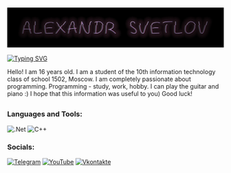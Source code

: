 [![Header](https://github.com/GigantPro/GigantPro/blob/main/resorses/back.jpg)](https://www.xiver.ru/)

[![Typing SVG](https://readme-typing-svg.herokuapp.com?font=&weight=900&size=28&duration=10000&pause=5000&color=9C038A9A&width=435&lines=About+me)](https://git.io/typing-svg)

Hello! I am 16 years old. I am a student of the 10th information technology class of school 1502, Moscow. I am completely passionate about programming. Programming - study, work, hobby. I can play the guitar and piano :) I hope that this information was useful to you) Good luck!


##
### Languages and Tools:
![.Net](https://img.shields.io/badge/-Framework-090909?style=for-the-badge&logo=.net&logoColor=E5D3FF)
![C++](https://img.shields.io/badge/-C++-090909?style=for-the-badge&logo=C%2b%2b&logoColor=6296CC)

### Socials:
[![Telegram](https://img.shields.io/badge/-Telegram-090909?style=for-the-badge&logo=telegram&logoColor=27A0D9)](https://t.me/gigantpro2000)
[![YouTube](https://img.shields.io/badge/-YouTube-090909?style=for-the-badge&logo=YouTube&logoColor=FF0000)](https://www.youtube.com/channel/UCehHN9RIi3RLFhuHCdj2x5A)
[![Vkontakte](https://img.shields.io/badge/-Vkontakte-090909?style=for-the-badge&logo=Vk&logoColor=4F7DB3)](https://vk.com/gigantpro2000)
